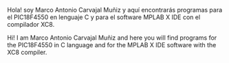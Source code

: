 Hola! soy Marco Antonio Carvajal Muñiz y aquí encontrarás programas para el PIC18F4550 en lenguaje C y para el software MPLAB X IDE con el compilador XC8.

Hi! I am Marco Antonio Carvajal Muñiz and here you will find programs for the PIC18F4550 in C language and for the MPLAB X IDE software with the XC8 compiler.
